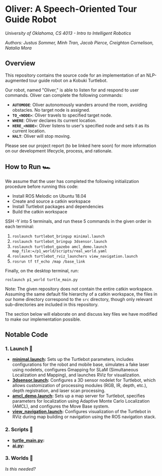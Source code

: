 # Oliver: A Speech-Oriented Tour Guide Robot

*University of Oklahoma, CS 4013 - Intro to Intelligent Robotics*

*Authors: Justus Sommer, Minh Tran, Jacob Pierce, Creighton Cornelison, Natalia Mora*

## Overview

This repository contains the source code for an implementation of an NLP-augmented tour guide robot on a Kobuki Turtlebot.

Our robot, named "Oliver," is able to listen for and respond to user commands. Oliver can complete the following commands:

* **`AUTOMODE`**: Oliver autonomously wanders around the room, avoiding obstacles. No target node is assigned.
* **`TO_<NODE>`**: Oliver travels to specified target node.
* **`WHERE`**: Oliver declares its current location.
* **`HERE_<NODE>`**: Oliver listens to user's specified node and sets it as its current location.
* **`HALT`**: Oliver will stop moving.

Please see our project report (to be linked here soon) for more information on our development lifecycle, process, and rationale.

## How to Run 🏎️

We assume that the user has completed the following initialization procedure before running this code:

* Install ROS Melodic on Ubuntu 18.04
* Create and source a catkin workspace
* Install Turtlebot packages and dependencies
* Build the catkin workspace

SSH -Y into 5 terminals, and run these 5 commands in the given order in each terminal:

1. `roslaunch turtlebot_bringup minimal.launch`
2. `roslaunch turtlebot_bringup 3dsensor.launch`
3. `roslaunch turtlebot_gazebo amcl_demo.launch map_file:=/p1_world/scripts/real_world.yaml`
4. `roslaunch turtlebot_rviz_launchers view_navigation.launch`
5. `rosrun tf tf_echo /map /base_link`

Finally, on the desktop terminal, run:

`roslaunch p1_world turtle_main.py`

Note: The given repository does not contain the entire catkin workspace. Assuming the same default file hierarchy of a catkin workspace, the files in our home directory correspond to the `src` directory, though only relevant sub-directories are included in this repository.

The section below will elaborate on and discuss key files we have modified to make our implementation possible.

## Notable Code

### 1. Launch 📁
* **[minimal.launch](https://github.com/nxm23763/cs4013_oliver/blob/main/turtlebot_bringup/launch/minimal.launch):** Sets up the Turtlebot parameters, includes configurations for the robot and mobile base, simulates a fake laser using nodelets, configures Gmapping for SLaM (Simultaneous Localization and Mapping), and launches RViz for visualization.
* **[3dsensor.launch](https://github.com/nxm23763/cs4013_oliver/blob/main/turtlebot_bringup/launch/3dsensor.launch):** Configures a 3D sensor nodelet for Turtlebot, which allows customization of processing modules (RGB, IR, depth, etc.), depth registration, and laser scan processing.
* **[amcl_demo.launch](https://github.com/nxm23763/cs4013_oliver/blob/main/turtlebot_gazebo/launch/amcl_demo.launch):** Sets up a map server for Turtlebot, specifies parameters for localization using Adaptive Monte Carlo Localization (AMCL), and configures the Move Base system.
* **[view_navigation.launch](https://github.com/nxm23763/cs4013_oliver/blob/main/turtlebot_rviz_launchers/launch/view_navigation.launch):** Configures visualization of the Turtlebot in RViz during map building or navigation using the ROS navigation stack.

### 2. Scripts 📁
* **[turtle_main.py](https://github.com/nxm23763/cs4013_oliver/blob/main/p1_world/scripts/turtle_main.py):**
* **[ai.py](https://github.com/nxm23763/cs4013_oliver/blob/main/p1_world/scripts/ai.py):**

### 3. Worlds 📁
*Is this needed?*
